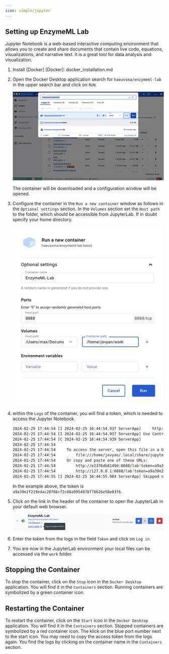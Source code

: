 ```yaml
---
icon: simple/jupyter
---
```


## Setting up EnzymeML Lab

Jupyter Notebook is a web-based interactive computing environment that allows you to create and share documents that contain live code, equations, visualizations, and narrative text. It is a great tool for data analysis and visualization. 

1. Install [Docker]
  [Docker]: docker_installation.md

2. Open the Docker Desktop application search for `haeussma/enzymeml-lab` in the upper search bar and click on `RUN`.

    ![Docker Desktop](../figs/get_image.png)

    The container will be downloaded and a configuration window will be opened.
    

3. Configure the container in the `Run a new container` window as follows in the `Optional settings` section.
    In the `Volumes` section set the `Host path` to the folder, which should be accessible from JupyterLab. If in doubt specify your home directory.

    ![Docker Desktop](../figs/configure_container.png)


4. within the `Logs` of the container, you will find a token, which is needed to access the Jupyter Notebook. 

    ```bash
    2024-02-25 17:44:54 [I 2024-02-25 16:44:54.937 ServerApp]     http://127.0.0.1:8888/lab token=a9a39e2f219edac28f66cf2c88a9954978f78626e58e03f6
    2024-02-25 17:44:54 [I 2024-02-25 16:44:54.937 ServerApp] Use Control-C to stop this server and shut down all kernels (twice to skip confirmation).
    2024-02-25 17:44:54 [C 2024-02-25 16:44:54.939 ServerApp] 
    2024-02-25 17:44:54     
    2024-02-25 17:44:54     To access the server, open this file in a browser:
    2024-02-25 17:44:54         file:///home/jovyan/.local/share/jupyter/runtime/jpserver-7-open.html
    2024-02-25 17:44:54     Or copy and paste one of these URLs:
    2024-02-25 17:44:54         http://e2376db8149d:8888/lab?token=a9a39e2f219edac28f66cf2c88a9954978f78626e58e03f6
    2024-02-25 17:44:54         http://127.0.0.1:8888/lab?token=a9a39e2f219edac28f66cf2c88a9954978f78626e58e03f6
    2024-02-25 17:44:55 [I 2024-02-25 16:44:55.984 ServerApp] Skipped non-installed server(s): bash-language-server, dockerfile-language-server-nodejs, javascript-typescript-langserver, jedi-language-server, julia-language-server, pyright, python-language-server, python-lsp-server, r-languageserver, sql-language-server, texlab, typescript-language-server, unified-language-server, vscode-css-languageserver-bin, vscode-html-languageserver-bin, vscode-json-languageserver-bin, yaml-language-server
    ```

    In the example above, the token is `a9a39e2f219edac28f66cf2c88a9954978f78626e58e03f6`.

5. Click on the link in the header of the container to open the JupyterLab in your default web browser.

    ![Docker Desktop](../figs/start_container.png)


6. Enter the token from the logs in the field `Token` and click on `Log in`.

7. You are now in the JupyterLab environment your local files can be accessed via the `work` folder.

## Stopping the Container

To stop the container, click on the `Stop` icon in the `Docker Desktop` application. You will find it in the `Containers` section. Running containers are symbolized by a green container icon.

## Restarting the Container

To restart the container, click on the `Start` icon in the `Docker Desktop` application. You will find it in the `Containers` section. Stopped containers are symbolized by a red container icon. The klick on the blue port number next to the start icon. You may need to copy the access token from the logs again. You find the logs by clicking on the container name in the `Containers` section. 